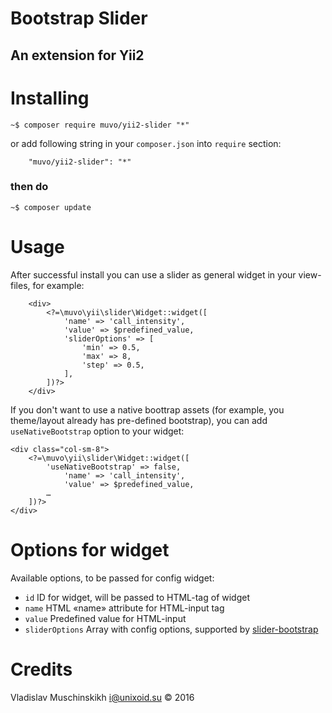 Bootstrap Slider
================

## An extension for Yii2

# Installing

```
~$ composer require muvo/yii2-slider "*"
```
or add following string in your `composer.json` into `require` section:
```
	"muvo/yii2-slider": "*"
```

### then do
```
~$ composer update
```

# Usage
After successful install you can use a slider as general widget in your view-files, for example:
```
    <div>
        <?=\muvo\yii\slider\Widget::widget([
            'name' => 'call_intensity',
            'value' => $predefined_value,
            'sliderOptions' => [
                'min' => 0.5,
                'max' => 8,
                'step' => 0.5,
            ],
        ])?>
    </div>
```

If you don't want to use a native boottrap assets (for example, you theme/layout already has pre-defined bootstrap), you can add  `useNativeBootstrap` option to your widget:
```
<div class="col-sm-8">
    <?=\muvo\yii\slider\Widget::widget([
        'useNativeBootstrap' => false,
            'name' => 'call_intensity',
            'value' => $predefined_value,
        …
    ])?>
</div>
```

# Options for widget
Available options, to be passed for config widget:
 * `id` ID for widget, will be passed to HTML-tag of widget
 * `name` HTML «name» attribute for HTML-input tag
 * `value` Predefined value for HTML-input
 * `sliderOptions` Array with config options, supported by [slider-bootstrap](https://github.com/seiyria/bootstrap-slider#options)

# Credits
Vladislav Muschinskikh <i@unixoid.su> © 2016
